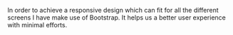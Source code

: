 In order to achieve a responsive design which can fit for all the different screens I have make use of Bootstrap. It helps us a better user experience with minimal efforts. 
